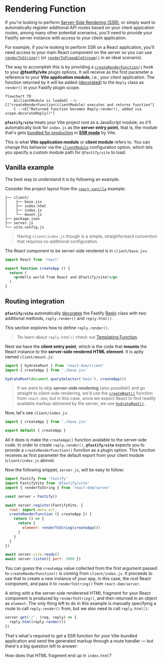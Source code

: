 [ssr-1]: https://hire.jonasgalvez.com.br/2022/apr/30/a-gentle-introduction-to-ssr/

# Rendering Function

If you're looking to perform [Server-Side Rendering (SSR)][ssr-1], or simply want to automatically register additional API routes based on your client appication routes, among many other potential scenarios, you'll need to provide your Fastify server instance with access to your client application.

For example, if you're looking to perform SSR on a React application, you'll need access to your main React component on the server so you can use [`renderToString()`](https://react.dev/reference/react-dom/server/renderToString) (or [`renderToPipeableStream()`](https://react.dev/reference/react-dom/server/renderToPipeableStream) in an ideal scenario).

The way to accomplish this is by providing a [`createRenderFunction()`](http://localhost:5173/config/createRenderFunction) hook to your **@fastify/vite** plugin options. It will receive as the first parameter a reference to your **Vite application module**, i.e., your client application. The function returned by it will be added ([decorated](https://fastify.dev/docs/v2.15.x/Documentation/Decorators/)) to the `Reply` class as `render()` in your Fastify plugin scope.

```mermaid
flowchart TD
    A[clientModule is loaded] --> C["createRenderFunction(clientModule) executes and returns function"]
    C -->E["Returned function becomes Reply.render(), added via scope.decorateReply()"]
```


**`@fastify/vite`** treats your Vite project root as a JavaScript module, so it'll automatically look for `index.js` as the **server entry point**, that is, the module that's gets [bundled for production](https://vitejs.dev/guide/ssr.html#building-for-production) in [**SSR mode**](https://vitejs.dev/config/build-options.html#build-ssr) by Vite.

This is what **Vite application module** or **client module** refers to. You can change this behavior via the [`clientModule`](/config/clientModule) configuration option, which lets you specify a custom module path for `@fastify/vite` to load. 

## Vanilla example

The best way to understand it is by following an example.

Consider the project layout from the [`react-vanilla`](https://github.com/fastify/fastify-vite/tree/dev/examples/react-vanilla) example:

```
├── client/
│    ├── base.jsx
│    ├── index.html
│    ├── index.js
│    └── mount.js
├── package.json
├── server.js
└── vite.config.js
```



> Having `client/index.js` though is a simple, straighforward convention that requires no additional configuration.

The React component to be server-side rendered is in `client/base.jsx`:

```jsx
import React from 'react'

export function createApp () {
  return (
    <p>Hello world from React and @fastify/vite!</p>
  )
}
```

## Routing integration


**`@fastify/vite`** automatically [decorates](https://www.fastify.io/docs/latest/Reference/Decorators/) the Fastify [Reply](https://www.fastify.io/docs/latest/Reference/Reply/) class with two additional methods, `reply.render()` and `reply.html()`. 

This section explores how to define `reply.render()`.

> Tto learn about `reply.html()` check out [Templating Function](/guide/templating-function).


Next we have the **client entry point**, which is the code that **mounts** the React instance to the **server-side rendered HTML element**. It is aptly named `client/mount.js`:

```js
import { hydrateRoot } from 'react-dom/client'
import { createApp } from './base.jsx'

hydrateRoot(document.querySelector('main'), createApp())
```

> If we were to skip **server-side rendering** (also possible!) and go straight to client-side rendering, we'd use the [`createRoot()`](https://reactjs.org/docs/react-dom-client.html#createroot) function from `react-dom`, but in this case, since we expect React to find readily available markup delivered by the server, we use [`hydrateRoot()`](https://reactjs.org/docs/react-dom-client.html#hydrateroot).

Now, let's see `client/index.js`:

```js
import { createApp } from './base.jsx'

export default { createApp }
```

All it does is make the `createApp()` function available to the server-side code. In order to create `reply.render()`, **`@fastify/vite`** expects you to provide a `createRenderFunction()` function as a plugin option. This function receives as first parameter the default export from your client module (`client/index.js` above).

Now the following snippet, `server.js`, will be easy to follow:

```js
import Fastify from 'fastify'
import FastifyVite from '@fastify/vite'
import { renderToString } from 'react-dom/server'

const server = Fastify()

await server.register(FastifyVite, { 
  root: import.meta.url, 
  createRenderFunction ({ createApp }) {
    return () => {
      return {
        element: renderToString(createApp())
      }
    }
  }
})

await server.vite.ready()
await server.listen({ port: 3000 })
```

You can guess the `createApp` value collected from the first argument passed to `createRenderFunction()` is coming from `client/index.js`. It proceeds to use that to create a new instance of your app, in this case, the root React component, and pass it to `renderToString()` from `react-dom/server`.

A string with a the server-side renderered HTML fragment for your React component is produced by `renderToString()`, and then returned in an object as `element`. The only thing left to do in this example is manually specifying a route to call `reply.render()` from, but we also need to call `reply.html()`:

```js
server.get('/', (req, reply) => {
  reply.html(reply.render())
})
```

That's what's required to get a SSR function for your Vite-bundled application and send the generated markup through a route handler — but there's a big question left to answer: 

How does that HTML fragment end up in `index.html`? 
